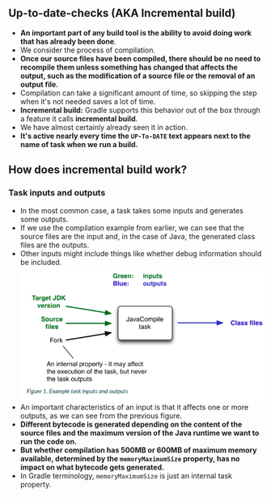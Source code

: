## Up-to-date-checks (AKA Incremental build)
* __An important part of any build tool is the ability to avoid doing work that has already been done__.
* We consider the process of compilation.
* __Once our source files have been compiled, there should be no need to recompile them unless something has changed that affects the output, such as the modification of a source file or the removal of an output file.__
*  Compilation can take a significant amount of time, so skipping the step when it's not needed saves a lot of time.
* __Incremental build:__ Gradle supports this behavior out of the box through a feature it calls __incremental build__.
* We have almost certainly already seen it in action.
* __It's active nearly every time the `UP-To-DATE` text appears next to the name of task when we run a build.__

## How does incremental build work?

### Task inputs and outputs
* In the most common case, a task takes some inputs and generates some outputs.
* If we use the compilation example from earlier, we can see that the source files are the input and, in the case of Java, the generated class files are the outputs.
* Other inputs might include things like whether debug information should be included.
![Example task inputs and outputs](images/1-example-task-inputs-and-outputs.png)
* An important characteristics of an input is that it affects one or more outputs, as we can see from the previous figure.
* __Different bytecode is generated depending on the content of the source files and the maximum version of the Java runtime we want to run the code on.__
* __But whether compilation has 500MB or 600MB of maximum memory available, determined by the `memoryMaximumSize` property, has no impact on what bytecode gets generated.__
* In Gradle terminology, `memoryMaximumSize` is just an internal task property.
